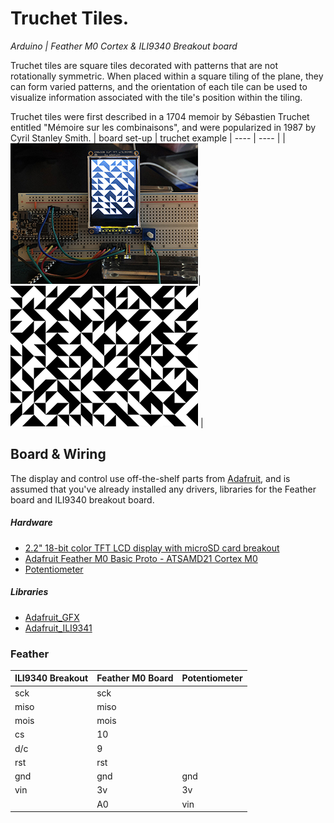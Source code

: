# Truchet Tiles.
*Arduino | Feather M0 Cortex & ILI9340 Breakout board*

Truchet tiles are square tiles decorated with patterns that are not rotationally symmetric. When placed within a square tiling of the plane, they can form varied patterns, and the orientation of each tile can be used to visualize information associated with the tile's position within the tiling.

Truchet tiles were first described in a 1704 memoir by Sébastien Truchet entitled "Mémoire sur les combinaisons", and were popularized in 1987 by Cyril Stanley Smith.
| board set-up | truchet example
| ---- | ---- |
| <img alt="Feather board running program" src="capture.jpg"/>| <img alt="Example Truchet Tiles" src="screenshot.png"/> |

## Board & Wiring

The display and control use off-the-shelf parts from [Adafruit](https://www.adafruit.com/), and is assumed that you've already installed any drivers, libraries for the Feather board and ILI9340 breakout board.  
##### Hardware
* [2.2" 18-bit color TFT LCD display with microSD card breakout](https://www.adafruit.com/product/1480)
* [Adafruit Feather M0 Basic Proto - ATSAMD21 Cortex M0](https://www.adafruit.com/product/2772)
* [Potentiometer](https://en.wikipedia.org/wiki/Potentiometer)
##### Libraries

* [Adafruit_GFX](https://github.com/adafruit/Adafruit-GFX-Library)
* [Adafruit_ILI9341](https://github.com/adafruit/Adafruit_ILI9341)

### Feather


| ILI9340 Breakout | Feather M0 Board  | Potentiometer |
| ------ | ------ | ---- |
| sck | sck |
| miso | miso |
| mois | mois |
| cs | 10 |
| d/c | 9 |
| rst| rst |
| gnd | gnd | gnd
| vin | 3v | 3v
|  | A0 | vin